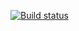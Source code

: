 [![Build status](https://ci.appveyor.com/api/projects/status/73bpbyk786189ajc?svg=true)](https://ci.appveyor.com/project/Garmsil/gl)
